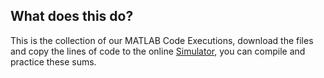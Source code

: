 ## What does this do?
This is the collection of our MATLAB Code Executions, download the files and copy the lines of code to the online [Simulator](https://in.mathworks.com/products/matlab-online.html),
you can compile and practice these sums.
